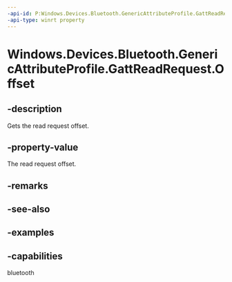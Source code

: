 ```yaml
---
-api-id: P:Windows.Devices.Bluetooth.GenericAttributeProfile.GattReadRequest.Offset
-api-type: winrt property
---
```


<!-- Property syntax.
public uint Offset { get; }
-->

# Windows.Devices.Bluetooth.GenericAttributeProfile.GattReadRequest.Offset

## -description
Gets the read request offset.

## -property-value
The read request offset.

## -remarks

## -see-also

## -examples


## -capabilities
bluetooth

